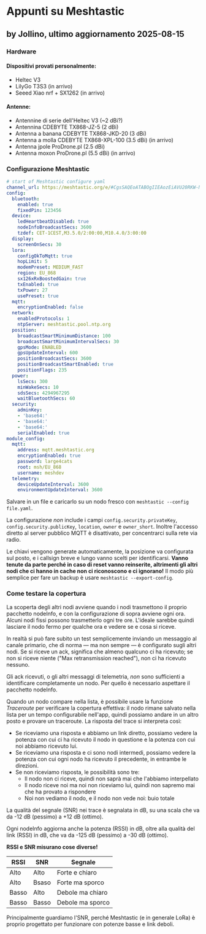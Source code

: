 # Appunti su Meshtastic
## by Jollino, ultimo aggiornamento 2025-08-15


### Hardware

#### Dispositivi provati personalmente:

- Heltec V3
- LilyGo T3S3 (in arrivo)
- Seeed Xiao nrf + SX1262 (in arrivo)

#### Antenne:

- Antennine di serie dell'Heltec V3 (~2 dBi?)
- Antennina CDEBYTE TX868-JZ-5 (2 dBi)
- Antenna a banana CDEBYTE TX868-JKD-20 (3 dBi)
- Antenna a molla CDEBYTE TX868-XPL-100 (3.5 dBi) (in arrivo)
- Antenna jpole ProDrone.pl (2.5 dBi)
- Antenna moxon ProDrone.pl (5.5 dBi) (in arrivo)

### Configurazione Meshtastic

```yaml
# start of Meshtastic configure yaml
channel_url: https://meshtastic.org/e/#CgsSAQEoATABOgIIEAozEiAVU20RKW-Nyl6vhOYzO3gG4v27yFaPiWtO8KyRCo6geRoHQWJydXp6bygBMAE6AggQCjASIBVTbREpb43KXq-E5jM7eAbi_bvIVo-Ja07wrJEKjqB5GgRUZXN0KAEwAToCCA4SEQgBEAQ4A0AHSAFQG2gByAYB
config:
  bluetooth:
    enabled: true
    fixedPin: 123456
  device:
    ledHeartbeatDisabled: true
    nodeInfoBroadcastSecs: 3600
    tzdef: CET-1CEST,M3.5.0/2:00:00,M10.4.0/3:00:00
  display:
    screenOnSecs: 30
  lora:
    configOkToMqtt: true
    hopLimit: 5
    modemPreset: MEDIUM_FAST
    region: EU_868
    sx126xRxBoostedGain: true
    txEnabled: true
    txPower: 27
    usePreset: true
  mqtt:
    encryptionEnabled: false
  network:
    enabledProtocols: 1
    ntpServer: meshtastic.pool.ntp.org
  position:
    broadcastSmartMinimumDistance: 100
    broadcastSmartMinimumIntervalSecs: 30
    gpsMode: ENABLED
    gpsUpdateInterval: 600
    positionBroadcastSecs: 3600
    positionBroadcastSmartEnabled: true
    positionFlags: 235
  power:
    lsSecs: 300
    minWakeSecs: 10
    sdsSecs: 4294967295
    waitBluetoothSecs: 60
  security:
    adminKey:
    - 'base64:'
    - 'base64:'
    - 'base64:'
    serialEnabled: true
module_config:
  mqtt:
    address: mqtt.meshtastic.org
    encryptionEnabled: true
    password: large4cats
    root: msh/EU_868
    username: meshdev
  telemetry:
    deviceUpdateInterval: 3600
    environmentUpdateInterval: 3600
```

Salvare in un file e caricarlo su un nodo fresco con `meshtastic --config file.yaml`.

La configurazione _non_ include i campi `config.security.privateKey`, `config.security.publicKey`, `location`, `owner` e `owner_short`. Inoltre l'accesso diretto al server pubblico MQTT è disattivato, per concentrarci sulla rete via radio.

Le chiavi vengono generate automaticamente, la posizione va configurata sul posto, e i callsign breve e lungo vanno scelti per identificarsi. **Vanno tenute da parte perché in caso di reset vanno reinserite, altrimenti gli altri nodi che ci hanno in cache non ci riconoscono e ci ignorano!** Il modo più semplice per fare un backup è usare `meshtastic --export-config`.

### Come testare la copertura

La scoperta degli altri nodi avviene quando i nodi trasmettono il proprio pacchetto nodeInfo, e con la configurazione di sopra avviene ogni ora. Alcuni nodi fissi possono trasmetterlo ogni tre ore. L'ideale sarebbe quindi lasciare il nodo fermo per qualche ora e vedere se e cosa si riceve.

In realtà si può fare subito un test semplicemente inviando un messaggio al canale primario, che di norma — ma non sempre — è configurato sugli altri nodi. Se si riceve un ack, significa che almeno qualcuno ci ha ricevuto; se non si riceve niente ("Max retransmission reached"), non ci ha ricevuto nessuno.

Gli ack ricevuti, o gli altri messaggi di telemetria, _non_ sono sufficienti a identificare completamente un nodo. Per quello è necessario aspettare il pacchetto nodeInfo.

Quando un nodo compare nella lista, è possibile usare la funzione _Traceroute_ per verificare la copertura effettiva: il nodo rimane salvato nella lista per un tempo configurabile nell'app, quindi possiamo andare in un altro posto e provare un traceroute. La risposta del trace si interpreta così:

- Se riceviamo una risposta e abbiamo un link diretto, possiamo vedere la potenza con cui ci ha ricevuto il nodo in questione e la potenza con cui noi abbiamo ricevuto lui.
- Se riceviamo una risposta e ci sono nodi intermedi, possiamo vedere la potenza con cui ogni nodo ha ricevuto il precedente, in entrambe le direzioni.
- Se non riceviamo risposta, le possibilità sono tre:
	- Il nodo non ci riceve, quindi non saprà mai che l'abbiamo interpellato
	- Il nodo riceve noi ma noi non riceviamo lui, quindi non sapremo mai che ha provato a rispondere
	- Noi non vediamo il nodo, e il nodo non vede noi: buio totale
	
La qualità del segnale (SNR) nei trace è segnalata in dB, su una scala che va da -12 dB (pessimo) a +12 dB (ottimo).

Ogni nodeInfo aggiorna anche la potenza (RSSI) in dB, oltre alla qualità del link (RSSI) in dB, che va da -125 dB (pessimo) a -30 dB (ottimo).

**RSSI e SNR misurano cose diverse!**

| RSSI | SNR | Segnale |
|-|-|-|
| Alto | Alto | Forte e chiaro |
| Alto | Bsaso | Forte ma sporco |
| Basso | Alto | Debole ma chiaro |
| Basso | Basso | Debole ma sporco |

Principalmente guardiamo l'SNR, perché Meshtastic (e in generale LoRa) è proprio progettato per funzionare con potenze basse e link deboli.